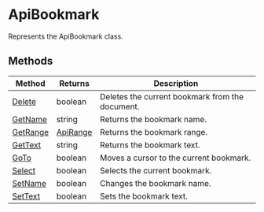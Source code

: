 # ApiBookmark

Represents the ApiBookmark class.


## Methods

| Method | Returns | Description |
| ------ | ------- | ----------- |
| [Delete](./Methods/Delete.md) | boolean | Deletes the current bookmark from the document. |
| [GetName](./Methods/GetName.md) | string | Returns the bookmark name. |
| [GetRange](./Methods/GetRange.md) | [ApiRange](../ApiRange/ApiRange.md) | Returns the bookmark range. |
| [GetText](./Methods/GetText.md) | string | Returns the bookmark text. |
| [GoTo](./Methods/GoTo.md) | boolean | Moves a cursor to the current bookmark. |
| [Select](./Methods/Select.md) | boolean | Selects the current bookmark. |
| [SetName](./Methods/SetName.md) | boolean | Changes the bookmark name. |
| [SetText](./Methods/SetText.md) | boolean | Sets the bookmark text. |
